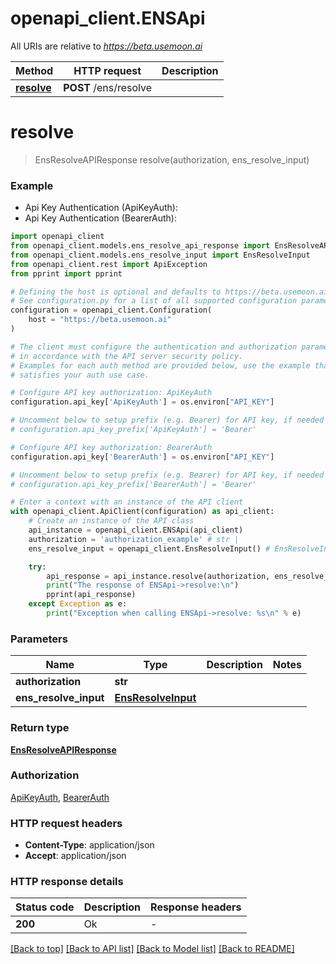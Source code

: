 # openapi_client.ENSApi

All URIs are relative to *https://beta.usemoon.ai*

Method | HTTP request | Description
------------- | ------------- | -------------
[**resolve**](ENSApi.md#resolve) | **POST** /ens/resolve | 


# **resolve**
> EnsResolveAPIResponse resolve(authorization, ens_resolve_input)



### Example

* Api Key Authentication (ApiKeyAuth):
* Api Key Authentication (BearerAuth):

```python
import openapi_client
from openapi_client.models.ens_resolve_api_response import EnsResolveAPIResponse
from openapi_client.models.ens_resolve_input import EnsResolveInput
from openapi_client.rest import ApiException
from pprint import pprint

# Defining the host is optional and defaults to https://beta.usemoon.ai
# See configuration.py for a list of all supported configuration parameters.
configuration = openapi_client.Configuration(
    host = "https://beta.usemoon.ai"
)

# The client must configure the authentication and authorization parameters
# in accordance with the API server security policy.
# Examples for each auth method are provided below, use the example that
# satisfies your auth use case.

# Configure API key authorization: ApiKeyAuth
configuration.api_key['ApiKeyAuth'] = os.environ["API_KEY"]

# Uncomment below to setup prefix (e.g. Bearer) for API key, if needed
# configuration.api_key_prefix['ApiKeyAuth'] = 'Bearer'

# Configure API key authorization: BearerAuth
configuration.api_key['BearerAuth'] = os.environ["API_KEY"]

# Uncomment below to setup prefix (e.g. Bearer) for API key, if needed
# configuration.api_key_prefix['BearerAuth'] = 'Bearer'

# Enter a context with an instance of the API client
with openapi_client.ApiClient(configuration) as api_client:
    # Create an instance of the API class
    api_instance = openapi_client.ENSApi(api_client)
    authorization = 'authorization_example' # str | 
    ens_resolve_input = openapi_client.EnsResolveInput() # EnsResolveInput | 

    try:
        api_response = api_instance.resolve(authorization, ens_resolve_input)
        print("The response of ENSApi->resolve:\n")
        pprint(api_response)
    except Exception as e:
        print("Exception when calling ENSApi->resolve: %s\n" % e)
```



### Parameters


Name | Type | Description  | Notes
------------- | ------------- | ------------- | -------------
 **authorization** | **str**|  | 
 **ens_resolve_input** | [**EnsResolveInput**](EnsResolveInput.md)|  | 

### Return type

[**EnsResolveAPIResponse**](EnsResolveAPIResponse.md)

### Authorization

[ApiKeyAuth](../README.md#ApiKeyAuth), [BearerAuth](../README.md#BearerAuth)

### HTTP request headers

 - **Content-Type**: application/json
 - **Accept**: application/json

### HTTP response details

| Status code | Description | Response headers |
|-------------|-------------|------------------|
**200** | Ok |  -  |

[[Back to top]](#) [[Back to API list]](../README.md#documentation-for-api-endpoints) [[Back to Model list]](../README.md#documentation-for-models) [[Back to README]](../README.md)


